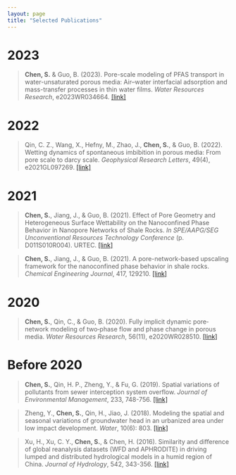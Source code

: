 ```yaml
---
layout: page
title: "Selected Publications"
---
```


# 2023
> **Chen, S.** & Guo, B. (2023). Pore-scale modeling of PFAS transport in water-unsaturated porous media$:$ Air–water interfacial adsorption and mass-transfer processes in thin water films. *Water Resources Research*, e2023WR034664. [[link]](https://agupubs.onlinelibrary.wiley.com/doi/10.1029/2023WR034664)


# 2022
> Qin, C. Z., Wang, X., Hefny, M., Zhao, J., **Chen, S.**, & Guo, B. (2022). Wetting dynamics of spontaneous imbibition in porous media: From pore scale to darcy scale. *Geophysical Research Letters*, 49(4), e2021GL097269. [[link]](https://agupubs.onlinelibrary.wiley.com/doi/abs/10.1029/2021GL097269)

# 2021
> **Chen, S.**, Jiang, J., & Guo, B. (2021). Effect of Pore Geometry and Heterogeneous Surface Wettability on the Nanoconfined Phase Behavior in Nanopore Networks of Shale Rocks. *In SPE/AAPG/SEG Unconventional Resources Technology Conference* (p. D011S010R004). URTEC. [[link]](https://onepetro.org/URTECONF/proceedings-abstract/21URTC/1-21URTC/465245)

> **Chen, S.**, Jiang, J., & Guo, B. (2021). A pore-network-based upscaling framework for the nanoconfined phase behavior in shale rocks. *Chemical Engineering Journal*, 417, 129210. [[link]](https://www.sciencedirect.com/science/article/pii/S1385894721007981)

# 2020
> **Chen, S.**, Qin, C., & Guo, B. (2020). Fully implicit dynamic pore‐network modeling of two‐phase flow and phase change in porous media. *Water Resources Research*, 56(11), e2020WR028510. [[link]](https://agupubs.onlinelibrary.wiley.com/doi/abs/10.1029/2020WR028510)

# Before 2020
> **Chen, S.**, Qin, H. P., Zheng, Y., & Fu, G. (2019). Spatial variations of pollutants from sewer interception system overflow. *Journal of Environmental Management*, 233, 748-756. [[link]](https://www.sciencedirect.com/science/article/abs/pii/S0301479718310922)

> Zheng, Y., **Chen, S.**, Qin, H., Jiao, J. (2018). Modeling the spatial and seasonal variations of groundwater head in an urbanized area under low impact development. *Water*, 10(6): 803. [[link]](https://www.mdpi.com/2073-4441/10/6/803)

> Xu, H., Xu, C. Y., **Chen, S.**, & Chen, H. (2016). Similarity and difference of global reanalysis datasets (WFD and APHRODITE) in driving lumped and distributed hydrological models in a humid region of China. *Journal of Hydrology*, 542, 343-356. [[link]](https://www.sciencedirect.com/science/article/abs/pii/S0022169416305613)
